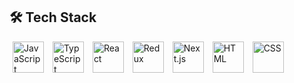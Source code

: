<section>

  <h1>
    🛠️ Tech Stack
  </h1>

  <div>
    <a
      style="padding: 5px; text-decoration: none; cursor: pointer;"
      href="https://developer.mozilla.org/en-US/docs/Learn/JavaScript/First_steps/What_is_JavaScript"
    >
      <img
        width="50"
        alt="JavaScript"
        title="JavaScript"
        src="https://user-images.githubusercontent.com/25181517/117447155-6a868a00-af3d-11eb-9cfe-245df15c9f3f.png"
      />
    </a>
    <a
      style="padding: 5px; text-decoration: none; cursor: pointer;"
      href="https://www.typescriptlang.org/"
    >
      <img
        width="50"
        alt="TypeScript"
        title="TypeScript"
        src="https://user-images.githubusercontent.com/25181517/183890598-19a0ac2d-e88a-4005-a8df-1ee36782fde1.png"
      />
    </a>
    <a
      style="padding: 5px; text-decoration: none; cursor: pointer;"
      href="https://react.dev/"
    >
      <img
        width="50"
        alt="React"
        title="React"
        src="https://user-images.githubusercontent.com/25181517/183897015-94a058a6-b86e-4e42-a37f-bf92061753e5.png"
      />
    </a>
    <a
      style="padding: 5px; text-decoration: none; cursor: pointer;"
      href="https://redux.js.org/"
    >
      <img
        width="50"
        alt="Redux"
        title="Redux"
        src="https://user-images.githubusercontent.com/25181517/187896150-cc1dcb12-d490-445c-8e4d-1275cd2388d6.png"
      />
    </a>
    <a
      style="padding: 5px; text-decoration: none; cursor: pointer;"
      href="https://nextjs.org/"
    >
      <img
        width="50"
        alt="Next.js"
        title="Next.js"
        src="https://github.com/marwin1991/profile-technology-icons/assets/136815194/5f8c622c-c217-4649-b0a9-7e0ee24bd704"
      />
    </a>
    <a
      style="padding: 5px; text-decoration: none; cursor: pointer;"
      href="https://developer.mozilla.org/en-US/docs/Learn/Getting_started_with_the_web/HTML_basics"
    >
      <img
        width="50"
        alt="HTML"
        title="HTML"
        src="https://user-images.githubusercontent.com/25181517/192158954-f88b5814-d510-4564-b285-dff7d6400dad.png"
      />
    </a>
    <a
      style="padding: 5px; text-decoration: none; cursor: pointer;"
      href="https://developer.mozilla.org/en-US/docs/Learn/Getting_started_with_the_web/HTML_basics"
    >
      <img
        width="50"
        alt="CSS"
        title="CSS"
        src="https://user-images.githubusercontent.com/25181517/183898674-75a4a1b1-f960-4ea9-abcb-637170a00a75.png" 
      />
    </a>
    <!-- в обозримом будущем - как только подучусь -->
    <!-- <a
      style="padding: 5px; text-decoration: none; cursor: pointer;"
      href="https://jestjs.io/"
    >
      <img
        width="50"
        alt="Jest"
        title="Jest"
        src="https://user-images.githubusercontent.com/25181517/187955005-f4ca6f1a-e727-497b-b81b-93fb9726268e.png"
      />
    </a>
    <a
      style="padding: 5px; text-decoration: none; cursor: pointer;"
      href="https://webpack.js.org/"
    >
      <img
        width="50"
        alt="webpack"
        title="webpack"
        src="https://user-images.githubusercontent.com/25181517/187955008-981340e6-b4cc-441b-80cf-7a5e94d29e7e.png"
      />
    </a>
    <a
      style="padding: 5px; text-decoration: none; cursor: pointer;"
      href="https://nodejs.org/en"
    >
      <img
        width="50"
        src="https://user-images.githubusercontent.com/25181517/183568594-85e280a7-0d7e-4d1a-9028-c8c2209e073c.png"
        alt="Node.js"
        title="Node.js"
      />
    </a> -->
  </div>

</section>